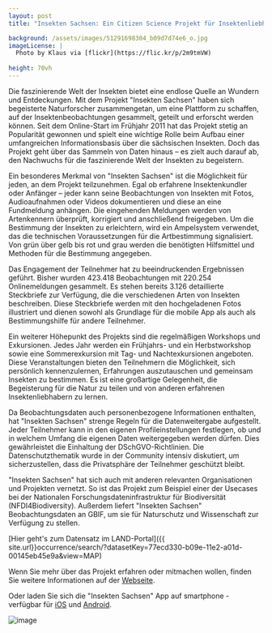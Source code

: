```yaml
---
layout: post 
title: "Insekten Sachsen: Ein Citizen Science Projekt für Insektenliebhaber und Nachwuchsforscher"

background: /assets/images/51291698304_b09d7d74e6_o.jpg
imageLicense: |
  Photo by Klaus via [flickr](https://flic.kr/p/2m9tmVW)
  
height: 70vh
---
```


Die faszinierende Welt der Insekten bietet eine endlose Quelle an Wundern und Entdeckungen. Mit dem Projekt "Insekten Sachsen" haben sich begeisterte Naturforscher zusammengetan, um eine Plattform zu schaffen, auf der Insektenbeobachtungen gesammelt, geteilt und erforscht werden können. Seit dem Online-Start im Frühjahr 2011 hat das Projekt stetig an Popularität gewonnen und spielt eine wichtige Rolle beim Aufbau einer umfangreichen Informationsbasis über die sächsischen Insekten. Doch das Projekt geht über das Sammeln von Daten hinaus – es zielt auch darauf ab, den Nachwuchs für die faszinierende Welt der Insekten zu begeistern. 

Ein besonderes Merkmal von "Insekten Sachsen" ist die Möglichkeit für jeden, an dem Projekt teilzunehmen. Egal ob erfahrene Insektenkundler oder Anfänger – jeder kann seine Beobachtungen von Insekten mit Fotos, Audioaufnahmen oder Videos dokumentieren und diese an eine Fundmeldung anhängen. Die eingehenden Meldungen werden von Artenkennern überprüft, korrigiert und anschließend freigegeben. Um die Bestimmung der Insekten zu erleichtern, wird ein Ampelsystem verwendet, das die technischen Voraussetzungen für die Artbestimmung signalisiert. Von grün über gelb bis rot und grau werden die benötigten Hilfsmittel und Methoden für die Bestimmung angegeben.

Das Engagement der Teilnehmer hat zu beeindruckenden Ergebnissen geführt. Bisher wurden 423.418 Beobachtungen mit 220.254 Onlinemeldungen gesammelt. Es stehen bereits 3.126 detaillierte Steckbriefe zur Verfügung, die die verschiedenen Arten von Insekten beschreiben. Diese Steckbriefe werden mit den hochgeladenen Fotos illustriert und dienen sowohl als Grundlage für die mobile App als auch als Bestimmungshilfe für andere Teilnehmer.

Ein weiterer Höhepunkt des Projekts sind die regelmäßigen Workshops und Exkursionen. Jedes Jahr werden ein Frühjahrs- und ein Herbstworkshop sowie eine Sommerexkursion mit Tag- und Nachtexkursionen angeboten. Diese Veranstaltungen bieten den Teilnehmern die Möglichkeit, sich persönlich kennenzulernen, Erfahrungen auszutauschen und gemeinsam Insekten zu bestimmen. Es ist eine großartige Gelegenheit, die Begeisterung für die Natur zu teilen und von anderen erfahrenen Insektenliebhabern zu lernen.

Da Beobachtungsdaten auch personenbezogene Informationen enthalten, hat "Insekten Sachsen" strenge Regeln für die Datenweitergabe aufgestellt. Jeder Teilnehmer kann in den eigenen Profileinstellungen festlegen, ob und in welchem Umfang die eigenen Daten weitergegeben werden dürfen. Dies gewährleistet die Einhaltung der DSchGVO-Richtlinien. Die Datenschutzthematik wurde in der Community intensiv diskutiert, um sicherzustellen, dass die Privatsphäre der Teilnehmer geschützt bleibt.

"Insekten Sachsen" hat sich auch mit anderen relevanten Organisationen und Projekten vernetzt. So ist das Projekt zum Beispiel einer der Usecases bei der Nationalen Forschungsdateninfrastruktur für Biodiversität (NFDI4Biodiversity). Außerdem liefert "Insekten Sachsen" Beobachtungsdaten an GBIF, um sie für Naturschutz und Wissenschaft zur Verfügung zu stellen.

[Hier geht's zum Datensatz im LAND-Portal]({{ site.url}}occurrence/search/?datasetKey=77ecd330-b09e-11e2-a01d-00145eb45e9a&view=MAP)

Wenn Sie mehr über das Projekt erfahren oder mitmachen wollen, finden Sie weitere Informationen auf der [Webseite](https://www.insekten-sachsen.de/).

Oder laden Sie sich die "Insekten Sachsen" App auf smartphone - verfügbar für [iOS](https://itunes.apple.com/de/app/tagfalter-sachsen/id1116939101?mt=8) und [Android](https://play.google.com/store/apps/details?id=com.telerik.KBSInsectFinder&hl=de).

![image](/assets/images/Logos_Datensätze/logo_insekten-sachsen.jpg)
